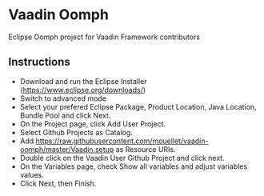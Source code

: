 # Vaadin Oomph
Eclipse Oomph project for Vaadin Framework contributors

## Instructions
- Download and run the Eclipse Installer (https://www.eclipse.org/downloads/)
- Switch to advanced mode
- Select your prefered Eclipse Package, Product Location, Java Location, Bundle Pool and click Next.
- On the Project page, click Add User Project.
- Select Github Projects as Catalog.
- Add https://raw.githubusercontent.com/mouellet/vaadin-oomph/master/Vaadin.setup as Resource URIs.
- Double click on the Vaadin User Github Project and click next.
- On the Variables page, check Show all variables and adjust variables values.
- Click Next, then Finish.



